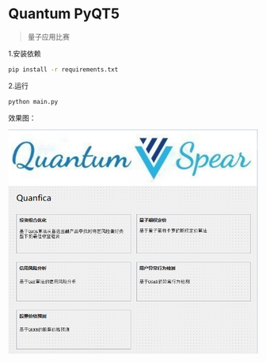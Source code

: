 # Quantum PyQT5

> 量子应用比赛

1.安装依赖

~~~cmd
pip install -r requirements.txt
~~~



2.运行

~~~cmd
python main.py
~~~



效果图：

![image-20230611161730924](https://github.com/comddy/quantum/blob/master/assets/image-20230611161730924.png)

